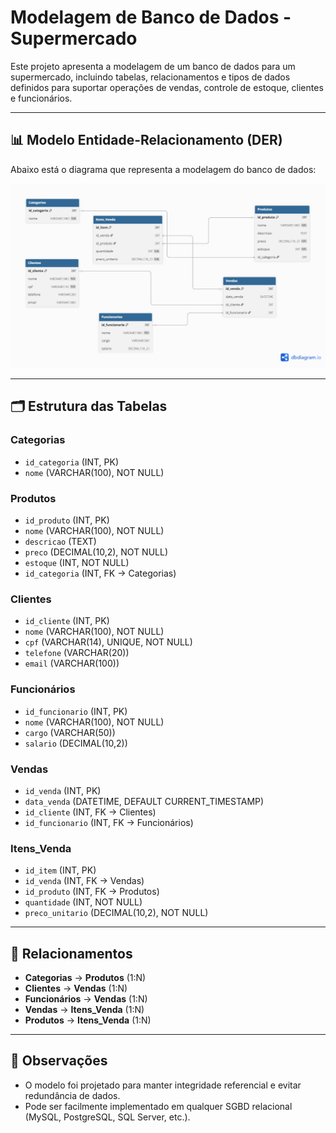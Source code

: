 # Modelagem de Banco de Dados - Supermercado

Este projeto apresenta a modelagem de um banco de dados para um supermercado, incluindo tabelas, relacionamentos e tipos de dados definidos para suportar operações de vendas, controle de estoque, clientes e funcionários.

---

## 📊 Modelo Entidade-Relacionamento (DER)

Abaixo está o diagrama que representa a modelagem do banco de dados:

![Modelo de Banco de Dados](./Untitled.png)

---

## 🗂 Estrutura das Tabelas

### **Categorias**
- `id_categoria` (INT, PK)
- `nome` (VARCHAR(100), NOT NULL)

### **Produtos**
- `id_produto` (INT, PK)
- `nome` (VARCHAR(100), NOT NULL)
- `descricao` (TEXT)
- `preco` (DECIMAL(10,2), NOT NULL)
- `estoque` (INT, NOT NULL)
- `id_categoria` (INT, FK → Categorias)

### **Clientes**
- `id_cliente` (INT, PK)
- `nome` (VARCHAR(100), NOT NULL)
- `cpf` (VARCHAR(14), UNIQUE, NOT NULL)
- `telefone` (VARCHAR(20))
- `email` (VARCHAR(100))

### **Funcionários**
- `id_funcionario` (INT, PK)
- `nome` (VARCHAR(100), NOT NULL)
- `cargo` (VARCHAR(50))
- `salario` (DECIMAL(10,2))

### **Vendas**
- `id_venda` (INT, PK)
- `data_venda` (DATETIME, DEFAULT CURRENT_TIMESTAMP)
- `id_cliente` (INT, FK → Clientes)
- `id_funcionario` (INT, FK → Funcionários)

### **Itens_Venda**
- `id_item` (INT, PK)
- `id_venda` (INT, FK → Vendas)
- `id_produto` (INT, FK → Produtos)
- `quantidade` (INT, NOT NULL)
- `preco_unitario` (DECIMAL(10,2), NOT NULL)

---

## 🔗 Relacionamentos
- **Categorias** → **Produtos** (1:N)  
- **Clientes** → **Vendas** (1:N)  
- **Funcionários** → **Vendas** (1:N)  
- **Vendas** → **Itens_Venda** (1:N)  
- **Produtos** → **Itens_Venda** (1:N)  

---

## 📌 Observações
- O modelo foi projetado para manter integridade referencial e evitar redundância de dados.
- Pode ser facilmente implementado em qualquer SGBD relacional (MySQL, PostgreSQL, SQL Server, etc.).
